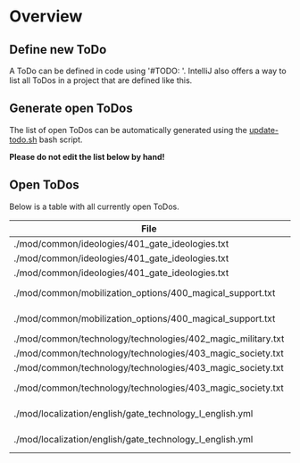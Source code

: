 # Overview

## Define new ToDo

A ToDo can be defined in code using '#TODO: <text>'.
IntelliJ also offers a way to list all ToDos in a project that are defined like this.

## Generate open ToDos

The list of open ToDos can be automatically generated using the [update-todo.sh](../script/update-todo.sh) bash script.

**Please do not edit the list below by hand!**

## Open ToDos

Below is a table with all currently open ToDos.

[//]: # (TODO-START)

| File | Line | ToDo |
| ---- | ---- | ---- |
| ./mod/common/ideologies/401_gate_ideologies.txt | 114 |  Find icon for ideology_magic_sceptic |
| ./mod/common/ideologies/401_gate_ideologies.txt | 165 |  Find icon for ideology_magic_cynic |
| ./mod/common/ideologies/401_gate_ideologies.txt | 67 |  Find icon for ideology_magic_hopeful |
| ./mod/common/mobilization_options/400_magical_support.txt | 38 |  Find icon for mobilization_option_battlefield_wards |
| ./mod/common/mobilization_options/400_magical_support.txt | 73 |  Find icon for mobilization_option_healing_circles |
| ./mod/common/technology/technologies/402_magic_military.txt | 32 |  Find icon for battlefield_wards |
| ./mod/common/technology/technologies/403_magic_society.txt | 108 |  Find icon for mana_lanterns |
| ./mod/common/technology/technologies/403_magic_society.txt | 145 |  Find icon for healing_circles |
| ./mod/common/technology/technologies/403_magic_society.txt | 94 |  Implement gate_expeditions technology |
| ./mod/localization/english/gate_technology_l_english.yml | 31 |  Write description for elven_forests_desc |
| ./mod/localization/english/gate_technology_l_english.yml | 35 |  Write description for gnomish_support_desc |

[//]: # (TODO-END)